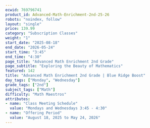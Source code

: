 ```yaml
---
ecwid: 769796741
product_id: Advanced-Math-Enrichment-2nd-25-26
robots: "noindex, follow"
layout: "single"
price: 139.99
category: "Subscription Classes"
weight: "1"
start_date: "2025-08-18"
end_date: "2026-05-24"
start_time: "3:45"
end_time: "4:30"
page_title: "Advanced Math Enrichment 2nd Grade"
page_subtitle: "Exploring the Beauty of Mathematics"
featured: 142
title: "Advanced Math Enrichment 2nd Grade | Blue Ridge Boost"
day_tags: ["Monday", "Wednesday"]
grade_tags: ["2nd"]
subject_tags: ["Math"]
difficulty: "Math Maestros"
attributes:
- name: "Class Meeting Schedule"
  value: "Mondays and Wednesdays 3:45 - 4:30"
- name: "Offering Period"
  value: "August 18, 2025 to May 24, 2026"
---
```

